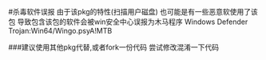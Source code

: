 #杀毒软件误报
由于该pkg的特性(扫描用户磁盘)
也可能是有一些恶意软使用了该包 导致包含该包的软件会被win安全中心误报为木马程序
Windows Defender
Trojan:Win64/Wingo.psyA!MTB

###建议使用其他pkg代替,或者fork一份代码 尝试修改混淆一下代码